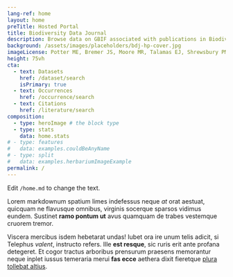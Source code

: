 ```yaml
---
lang-ref: home
layout: home
preTitle: Hosted Portal
title: Biodiversity Data Journal
description: Browse data on GBIF associated with publications in Biodiversity Data Journal
background: /assets/images/placeholders/bdj-hp-cover.jpg
imageLicense: Potter ME, Bremer JS, Moore MR, Talamas EJ, Shrewsbury PM (2023) _Telenomus cristatus_ Johnson (Hymenoptera, Scelionidae): new diagnostic data, distribution records and host associations. Biodiversity Data Journal 11: e111347. [https://doi.org/10.3897/BDJ.11.e111347](https://doi.org/10.3897/BDJ.11.e111347)
height: 75vh
cta:
  - text: Datasets
    href: /dataset/search
    isPrimary: true
  - text: Occurrences
    href: /occurrence/search
  - text: Citations
    href: /literature/search  
composition:
  - type: heroImage # the block type
  - type: stats
    data: home.stats
# - type: features
#   data: examples.couldBeAnyName
# - type: split
#   data: examples.herbariumImageExample
permalink: /
---
```


Edit `/home.md` to change the text.

Lorem markdownum spatium limes indefessus neque *at* orat aestuat, quicquam ne
flavusque omnibus, virginis socerque sparsos vidimus eundem. Sustinet **ramo
pontum ut** avus quamquam de trabes vestemque cruorem tremor.

Viscera mercibus isdem hebetarat undas! Iubet ora ire unum telis adicit, si
Telephus *valent*, instructo refers. Ille **est resque**, sic ruris erit ante
profana detegeret. Et cogor tractus arboribus prensurum praesens memorantur
neque inplet iussus temeraria merui **fas ecce** aethera dixit fieretque [plura
tollebat altius](http://virgineusque.net/est.html).
